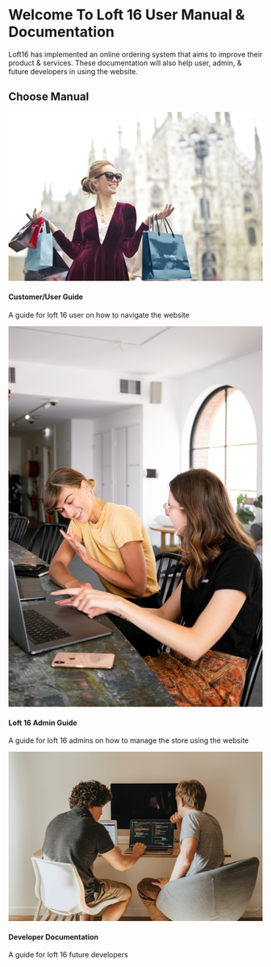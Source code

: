 # Welcome To Loft 16 User Manual & Documentation

Loft16 has implemented an online ordering system that aims to improve their product & services. These documentation will also help user, admin, & future developers in using the website.

## Choose Manual
<section class="text-gray-600 body-font">
  <div class="container px-5 mx-auto">
    <div class="flex flex-wrap -m-4">
      <a  href="#/./user/index" class="p-4 md:w-1/3" style="text-decoration:none">
        <div
          class="rounded-xl shadow-cla-blue bg-gradient-to-r from-indigo-50 to-blue-50 overflow-hidden"
        >
          <img
            class="lg:h-48 md:h-36 w-full object-cover object-center scale-110 transition-all duration-400 hover:scale-100"
            src="./images/user.jpg"
            alt="blog"
          />
          <div class="p-6">
            <h4 class="title-font text-lg font-medium text-gray-600 mb-3">
              Customer/User Guide
            </h1>
            <p class="leading-relaxed mb-3">
                A guide for loft 16 user on how to navigate the website
            </p>
          </div>
        </div>
      </a>
      <a href="#/./admin/index" class="p-4 md:w-1/3"  style="text-decoration:none">
        <div
          class=" rounded-xl shadow-cla-violate bg-gradient-to-r from-pink-50 to-red-50 overflow-hidden"
        >
          <img
            class="lg:h-48 md:h-36 w-full object-cover object-center scale-110 transition-all duration-400 hover:scale-100"
            src="./images/admin.jpg"
            alt="blog"
          />
          <div class="p-6">
           <h4 class="title-font text-lg font-medium text-gray-600 mb-3">
              Loft 16 Admin Guide
            </h1>
            <p class="leading-relaxed mb-3">
                A guide for loft 16 admins on how to manage the store using the website
            </p>
          </div>
        </div>
      </a>
      <a href="#/./dev/index" class="p-4 md:w-1/3" style="text-decoration:none">
        <div
          class=" rounded-xl shadow-cla-pink bg-gradient-to-r from-fuchsia-50 to-pink-50 overflow-hidden"
        >
          <img
            class="lg:h-48 md:h-36 w-full object-cover object-center scale-110 transition-all duration-400 hover:scale-100"
            src="./images/developers.jpg"
            alt="blog"
          />
          <div class="p-6">
            <h4 class="title-font text-lg font-medium text-gray-600 mb-3">
              Developer Documentation
            </h1>
            <p class="leading-relaxed mb-3">
                A guide for loft 16 future developers
            </p>
          </div>
        </div>
      </a>
    </div>
  </div>
</section>
